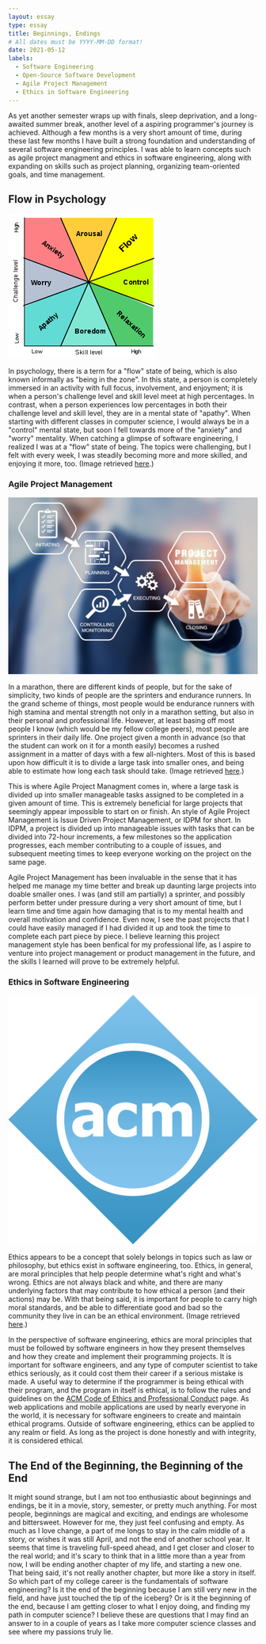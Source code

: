 ```yaml
---
layout: essay
type: essay
title: Beginnings, Endings
# All dates must be YYYY-MM-DD format!
date: 2021-05-12
labels:
  - Software Engineering
  - Open-Source Software Development
  - Agile Project Management
  - Ethics in Software Engineering
---
```


As yet another semester wraps up with finals, sleep deprivation, and a long-awaited summer break, another level of a aspiring programmer's journey is achieved. Although a few months is a very short amount of time, during these last few months I have built a strong foundation and understanding of several software engineering principles. I was able to learn concepts such as agile project managment and ethics in software engineering, along with expanding on skills such as project planning, organizing team-oriented goals, and time management.

## Flow in Psychology

<img class="ui medium right floated image" src="../images/flow.png">

In psychology, there is a term for a "flow" state of being, which is also known informally as "being in the zone". In this state, a person is completely immersed in an activity with full focus, involvement, and enjoyment; it is when a person's challenge level and skill level meet at high percentages. In contrast, when a person experiences low percentages in both their challenge level and skill level, they are in a mental state of "apathy". When starting with different classes in computer science, I would always be in a "control" mental state, but soon I fell towards more of the "anxiety" and "worry" mentality. When catching a glimpse of software engineering, I realized I was at a "flow" state of being. The topics were challenging, but I felt with every week, I was steadily becoming more and more skilled, and enjoying it more, too. (Image retrieved <a href="https://upload.wikimedia.org/wikipedia/commons/thumb/f/f6/Challenge_vs_skill.svg/300px-Challenge_vs_skill.svg.png">here</a>.)

### Agile Project Management

<img class="ui medium left floated image" src="../images/project.jpg">

In a marathon, there are different kinds of people, but for the sake of simplicity, two kinds of people are the sprinters and endurance runners. In the grand scheme of things, most people would be endurance runners with high stamina and mental strength not only in a marathon setting, but also in their personal and professional life. However, at least basing off most people I know (which would be my fellow college peers), most people are sprinters in their daily life. One project given a month in advance (so that the student can work on it for a month easily) becomes a rushed assignment in a matter of days with a few all-nighters. Most of this is based upon how difficult it is to divide a large task into smaller ones, and being able to estimate how long each task should take. (Image retrieved <a href="https://www.techrepublic.com/a/hub/i/r/2018/03/20/cad44d4d-6707-4703-9eeb-30d539d16a6e/resize/1200x/1be69d3ae9b7c4be604bd2d8058ed960/istock-844535646.jpg">here</a>.)

This is where Agile Project Managment comes in, where a large task is divided up into smaller manageable tasks assigned to be completed in a given amount of time. This is extremely beneficial for large projects that seemingly appear impossible to start on or finish. An style of Agile Project Management is Issue Driven Project Management, or IDPM for short. In IDPM, a project is divided up into manageable issues with tasks that can be divided into 72-hour increments, a few milestones so the application progresses, each member contributing to a couple of issues, and subsequent meeting times to keep everyone working on the project on the same page.

Agile Project Management has been invaluable in the sense that it has helped me manage my time better and break up daunting large projects into doable smaller ones. I was (and still am partially) a sprinter, and possibly perform better under pressure during a very short amount of time, but I learn time and time again how damaging that is to my mental health and overall motivation and confidence. Even now, I see the past projects that I could have easily managed if I had divided it up and took the time to complete each part piece by piece. I believe learning this project management style has been benfical for my professional life, as I aspire to venture into project management or product management in the future, and the skills I learned will prove to be extremely helpful. 

### Ethics in Software Engineering

<img class="ui medium right floated image" src="../images/acm.png">

Ethics appears to be a concept that solely belongs in topics such as law or philosophy, but ethics exist in software engineering, too. Ethics, in general, are moral principles that help people determine what's right and what's wrong. Ethics are not always black and white, and there are many underlying factors that may contribute to how ethical a person (and their actions) may be. With that being said, it is important for people to carry high moral standards, and be able to differentiate good and bad so the community they live in can be an ethical environment. (Image retrieved <a href="https://upload.wikimedia.org/wikipedia/commons/thumb/8/8e/Association_for_Computing_Machinery_%28ACM%29_logo.svg/1200px-Association_for_Computing_Machinery_%28ACM%29_logo.svg.png">here</a>.)

In the perspective of software engineering, ethics are moral principles that must be followed by software engineers in how they present themselves and how they create and implement their programming projects. It is important for software engineers, and any type of computer scientist to take ethics seriously, as it could cost them their career if a serious mistake is made. A useful way to determine if the programmer is being ethical with their program, and the program in itself is ethical, is to follow the rules and guidelines on the <a href="https://www.acm.org/code-of-ethics">ACM Code of Ethics and Professional Conduct</a> page. As web applications and mobile applications are used by nearly everyone in the world, it is necessary for software engineers to create and maintain ethical programs. Outside of software engineering, ethics can be applied to any realm or field. As long as the project is done honestly and with integrity, it is considered ethical.

## The End of the Beginning, the Beginning of the End

It might sound strange, but I am not too enthusiastic about beginnings and endings, be it in a movie, story, semester, or pretty much anything. For most people, beginnings are magical and exciting, and endings are wholesome and bittersweet. However for me, they just feel confusing and empty. As much as I love change, a part of me longs to stay in the calm middle of a story, or wishes it was still April, and not the end of another school year. It seems that time is traveling full-speed ahead, and I get closer and closer to the real world; and it's scary to think that in a little more than a year from now, I will be ending another chapter of my life, and starting a new one. That being said, it's not really another chapter, but more like a story in itself. So which part of my college career is the fundamentals of software engineering? Is it the end of the beginning because I am still very new in the field, and have just touched the tip of the iceberg? Or is it the beginning of the end, because I am getting closer to what I enjoy doing, and finding my path in computer science? I believe these are questions that I may find an answer to in a couple of years as I take more computer science classes and see where my passions truly lie.
